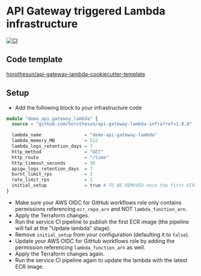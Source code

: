 # API Gateway triggered Lambda infrastructure

[![CI](https://github.com/horothesun/api-gateway-lambda-infra/actions/workflows/ci.yml/badge.svg)](https://github.com/horothesun/api-gateway-lambda-infra/actions/workflows/ci.yml)

## Code template

[horothesun/api-gateway-lambda-cookiecutter-template](https://github.com/horothesun/api-gateway-lambda-cookiecutter-template)

## Setup

- Add the following block to your infrastructure code

```terraform
module "demo_api_gateway_lambda" {
  source = "github.com/horothesun/api-gateway-lambda-infra?ref=1.0.0"

  lambda_name                = "demo-api-gateway-lambda"
  lambda_memory_MB           = 512
  lambda_logs_retention_days = 7
  http_method                = "GET"
  http_route                 = "/time"
  http_timeout_seconds       = 30
  apigw_logs_retention_days  = 7
  burst_limit_rps            = 1
  rate_limit_rps             = 1
  initial_setup              = true # TO BE REMOVED once the first ECR image gets created!
}
```

- Make sure your AWS OIDC for GitHub workflows role only contains permissions referencing
  `ecr_repo_arn` and NOT `lambda_function_arn`.
- Apply the Terraform changes.
- Run the service CI pipeline to publish the first ECR image
  (the pipeline will fail at the "Update lambda" stage).
- Remove `initial_setup` from your configuration (defaulting it to `false`).
- Update your AWS OIDC for GitHub workflows role by adding the permission
  referencing `lambda_function_arn` as well.
- Apply the Terraform changes again.
- Run the service CI pipeline again to update the lambda with the latest ECR image.
